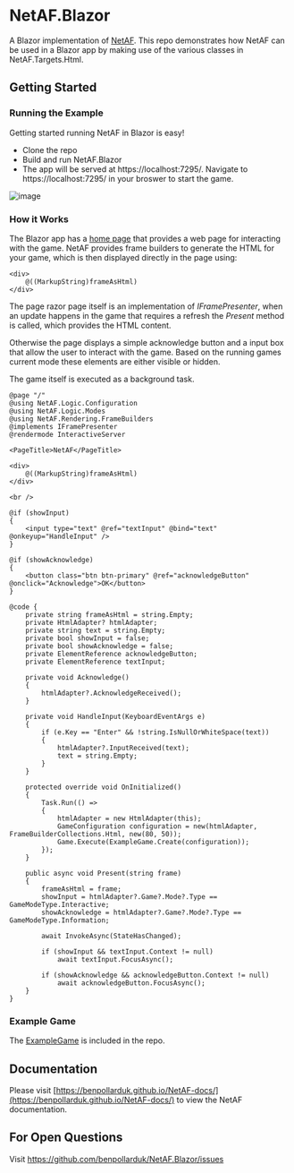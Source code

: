 # NetAF.Blazor
A Blazor implementation of [NetAF](http://www.github.com/benpollarduk/netaf). This repo demonstrates how NetAF can be used in a Blazor app by making use of the various classes in NetAF.Targets.Html.  

## Getting Started

### Running the Example
Getting started running NetAF in Blazor is easy!

* Clone the repo
* Build and run NetAF.Blazor
* The app will be served at https://localhost:7295/. Navigate to https://localhost:7295/ in your broswer to start the game.

![image](https://github.com/user-attachments/assets/c2d482f4-6137-4f7f-80be-a6ef839fd973)

### How it Works
The Blazor app has a [home page](NetAF.Blazor/Components/Pages/Home.razor) that provides a web page for interacting with the game. NetAF provides frame builders to generate the HTML for your game, which is then displayed directly in the page using:
```
<div>
    @((MarkupString)frameAsHtml)
</div>
```
The page razor page itself is an implementation of *IFramePresenter*, when an update happens in the game that requires a refresh the *Present* method is called, which provides the HTML content.

Otherwise the page displays a simple acknowledge button and a input box that allow the user to interact with the game. Based on the running games current mode these elements are either visible or hidden.

The game itself is executed as a background task.

```
@page "/"
@using NetAF.Logic.Configuration
@using NetAF.Logic.Modes
@using NetAF.Rendering.FrameBuilders
@implements IFramePresenter
@rendermode InteractiveServer

<PageTitle>NetAF</PageTitle>

<div>
    @((MarkupString)frameAsHtml)
</div>

<br />

@if (showInput)
{
    <input type="text" @ref="textInput" @bind="text" @onkeyup="HandleInput" />
}

@if (showAcknowledge)
{
    <button class="btn btn-primary" @ref="acknowledgeButton" @onclick="Acknowledge">OK</button>
}

@code {
    private string frameAsHtml = string.Empty;
    private HtmlAdapter? htmlAdapter;
    private string text = string.Empty;
    private bool showInput = false;
    private bool showAcknowledge = false;
    private ElementReference acknowledgeButton;
    private ElementReference textInput;

    private void Acknowledge()
    {
        htmlAdapter?.AcknowledgeReceived();
    }

    private void HandleInput(KeyboardEventArgs e)
    {
        if (e.Key == "Enter" && !string.IsNullOrWhiteSpace(text))
        {
            htmlAdapter?.InputReceived(text);
            text = string.Empty;
        }
    }

    protected override void OnInitialized()
    {
        Task.Run(() =>
        {
            htmlAdapter = new HtmlAdapter(this);
            GameConfiguration configuration = new(htmlAdapter, FrameBuilderCollections.Html, new(80, 50));
            Game.Execute(ExampleGame.Create(configuration));
        });
    }

    public async void Present(string frame)
    {
        frameAsHtml = frame;
        showInput = htmlAdapter?.Game?.Mode?.Type == GameModeType.Interactive;
        showAcknowledge = htmlAdapter?.Game?.Mode?.Type == GameModeType.Information;

        await InvokeAsync(StateHasChanged);

        if (showInput && textInput.Context != null)
            await textInput.FocusAsync();

        if (showAcknowledge && acknowledgeButton.Context != null)
            await acknowledgeButton.FocusAsync();
    }
}
```
### Example Game
The [ExampleGame](NetAF.Blazor/ExampleGame.cs) is included in the repo.

## Documentation
Please visit [https://benpollarduk.github.io/NetAF-docs/](https://benpollarduk.github.io/NetAF-docs/) to view the NetAF documentation.

## For Open Questions
Visit https://github.com/benpollarduk/NetAF.Blazor/issues
